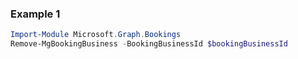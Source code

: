 ### Example 1
``` powershell
Import-Module Microsoft.Graph.Bookings
Remove-MgBookingBusiness -BookingBusinessId $bookingBusinessId
```
